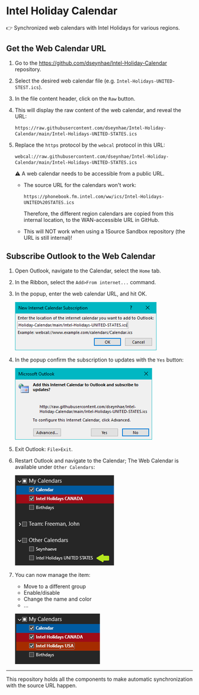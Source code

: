 # Intel Holiday Calendar

👉 Synchronized web calendars with Intel Holidays for various regions.

## Get the Web Calendar URL

1. Go to the <https://github.com/dseynhae/Intel-Holiday-Calendar> repository.
2. Select the desired web calendar file (e.g. `Intel-Holidays-UNITED-STEST.ics`).
3. In the file content header, click on the `Raw` button.
4. This will display the raw content of the web calendar, and reveal the URL:

   ```url
   https://raw.githubusercontent.com/dseynhae/Intel-Holiday-Calendar/main/Intel-Holidays-UNITED-STATES.ics
   ```

5. Replace the `https` protocol by the `webcal` protocol in this URL:

   ```url
   webcal://raw.githubusercontent.com/dseynhae/Intel-Holiday-Calendar/main/Intel-Holidays-UNITED-STATES.ics
   ```

   ⚠️ A web calendar needs to be accessible from a public URL.

   * The source URL for the calendars won't work:

      ```url
      https://phonebook.fm.intel.com/ww/ics/Intel-Holidays-UNITED%20STATES.ics
      ```

      Therefore, the different region calendars are copied from this internal location, to the WAN-accessible URL in GitHub.

   * This will NOT work when using a 1Source Sandbox repository (the URL is still internal)!

## Subscribe Outlook to the Web Calendar

1. Open Outlook, navigate to the Calendar, select the `Home` tab.
2. In the Ribbon, select the `Add>From internet...` command.
3. In the popup, enter the web calendar URL, and hit OK.

   ![New Subscription](NewSubscription.png)

4. In the popup confirm the subscription to updates with the `Yes` button:

   ![Confirm Updates](SubscribeToUpdates.png)

5. Exit  Outlook: `File>Exit`.
6. Restart Outlook and navigate to the Calendar; The Web Calendar is available under `Other Calendars`:

   ![Other Calendars](OtherCalendars.png)

7. You can now manage the item:

   * Move to a different group
   * Enable/disable
   * Change the name and color
   * ...

   ![My Calendars](MyCalendars.png)

---

This repository holds all the components to make automatic synchronization with the source URL happen.
